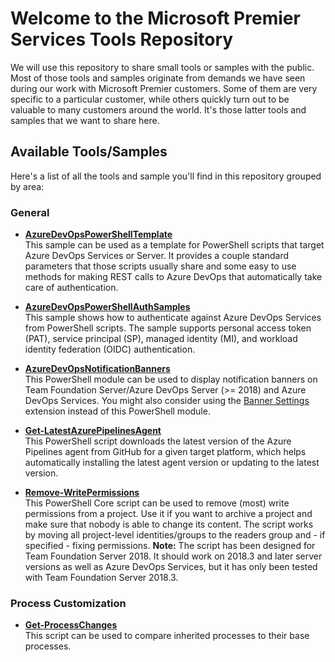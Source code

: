 # Welcome to the Microsoft Premier Services Tools Repository
We will use this repository to share small tools or samples with the public. Most of those tools and samples originate from demands we have seen during our work with Microsoft Premier customers. Some of them are very specific to a particular customer, while others quickly turn out to be valuable to many customers around the world. It's those latter tools and samples that we want to share here.

## Available Tools/Samples
Here's a list of all the tools and sample you'll find in this repository grouped by area:

### General
- **[AzureDevOpsPowerShellTemplate](./AzureDevOpsPowerShellTemplate)**  
  This sample can be used as a template for PowerShell scripts that target Azure DevOps Services or Server. It provides a couple standard parameters that those scripts usually share and some easy to use methods for making REST calls to Azure DevOps that automatically take care of authentication.

- **[AzureDevOpsPowerShellAuthSamples](./AzureDevOpsPowerShellAuthSamples)**  
  This sample shows how to authenticate against Azure DevOps Services from PowerShell scripts. The sample supports personal access token (PAT), service principal (SP), managed identity (MI), and workload identity federation (OIDC) authentication.

- **[AzureDevOpsNotificationBanners](./AzureDevOpsNotificationBanners)**  
  This PowerShell module can be used to display notification banners on Team Foundation Server/Azure DevOps Server (>= 2018) and Azure DevOps Services. You might also consider using the [Banner Settings](https://marketplace.visualstudio.com/items?itemName=ms-eswm.banner-settings-hub) extension instead of this PowerShell module.

- **[Get-LatestAzurePipelinesAgent](./Get-LatestAzurePipelinesAgent)**  
  This PowerShell script downloads the latest version of the Azure Pipelines agent from GitHub for a given target platform, which helps automatically installing the latest agent version or updating to the latest version.

- **[Remove-WritePermissions](./Remove-WritePermissions)**  
  This PowerShell Core script can be used to remove (most) write permissions from a project. Use it if you want to archive a project and make sure that nobody is able to change its content. The script works by moving all project-level identities/groups to the readers group and - if specified - fixing permissions. **Note:** The script has been designed for Team Foundation Server 2018. It should work on 2018.3 and later server versions as well as Azure DevOps Services, but it has only been tested with Team Foundation Server 2018.3.

### Process Customization
- **[Get-ProcessChanges](./Get-ProcessChanges)**  
  This script can be used to compare inherited processes to their base processes.